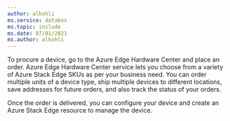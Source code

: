 ```yaml
---
author: alkohli
ms.service: databox  
ms.topic: include
ms.date: 07/01/2021
ms.author: alkohli
---
```



To procure a device, go to the Azure Edge Hardware Center and place an order. Azure Edge Hardware Center service lets you choose from a variety of Azure Stack Edge SKUs as per your business need. You can order multiple units of a device type, ship multiple devices to different locations, save addresses for future orders, and also track the status of your orders. 

Once the order is delivered, you can configure your device and create an Azure Stack Edge resource to manage the device.